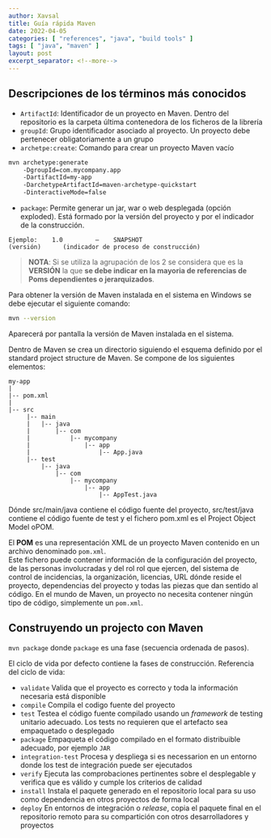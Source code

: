 ```yaml
---
author: Xavsal
title: Guía rápida Maven
date: 2022-04-05
categories: [ "references", "java", "build tools" ]
tags: [ "java", "maven" ]
layout: post
excerpt_separator: <!--more-->
---
```


<!--more-->

## Descripciones de los términos más conocidos

- `ArtifactId`: Identificador de un proyecto en Maven. Dentro del repositorio es la carpeta última contenedora de los ficheros de la librería
- `groupId`: Grupo identificador asociado al proyecto. Un proyecto debe pertenecer obligatoriamente a un grupo
- `archetpe:create`: Comando para crear un proyecto Maven vacío

```sh
mvn archetype:generate 
    -DgroupId=com.mycompany.app 
    -DartifactId=my-app 
    -DarchetypeArtifactId=maven-archetype-quickstart 
    -DinteractiveMode=false
```

- `package`: Permite generar un jar, war o web desplegada (opción exploded). Está formado por la versión del proyecto y por el indicador de la construcción.

```
Ejemplo:    1.0         –    SNAPSHOT
(versión)      (indicador de proceso de construcción)
```

> **NOTA**:
> Si se utiliza la agrupación de los 2 se considera que es la **VERSIÓN** la que **se debe indicar en la mayoria de referencias de Poms dependientes o jerarquizados**.

Para obtener la versión de Maven instalada en el sistema en Windows se debe ejecutar el siguiente comando:

```sh
mvn --version
```

Aparecerá por pantalla la versión de Maven instalada en el sistema.

Dentro de Maven se crea un directorio siguiendo el esquema definido por el standard project structure de Maven. Se compone de los siguientes elementos:

```
my-app
|
|-- pom.xml
|
|-- src
     |-- main
     |   |-- java
     |       |-- com
     |           |-- mycompany
     |               |-- app
     |                   |-- App.java
     |-- test
         |-- java
             |-- com
                 |-- mycompany
                     |-- app
                         |-- AppTest.java
```

Dónde src/main/java contiene el código fuente del proyecto, src/test/java contiene el código fuente de test y el fichero pom.xml es el Project Object Model oPOM.

El **POM** es una representación XML de un proyecto Maven contenido en un archivo denominado `pom.xml`.  
Este fichero puede contener información de la configuración del proyecto, de las personas involucradas y del rol rol que ejercen, del sistema de control de incidencias, la organización, licencias, URL dónde reside el proyecto, dependencias del proyecto y todas las piezas que dan sentido al código. 
En el mundo de Maven, un proyecto no necesita contener ningún tipo de código, simplemente un `pom.xml`.

## Construyendo un projecto con Maven

`mvn package` donde `package` es una fase (secuencia ordenada de pasos).

El ciclo de vida por defecto contiene la fases de construcción. Referencia del ciclo de vida:

- `validate` Valida que el proyecto es correcto y toda la información necesaria está disponible
- `compile` Compila el codigo fuente del proyecto
- `test` Testea el código fuente compilado usando un *framework* de testing unitario adecuado. Los tests no requieren que el artefacto sea empaquetado o desplegado
- `package` Empaqueta el código compilado en el formato distribuible adecuado, por ejemplo `JAR` 
- `integration-test` Procesa y despliega si es necessarion en un entorno donde los test de integración puede ser ejecutados
- `verify` Ejecuta las comprobaciones pertinentes sobre el desplegable y verifica que es válido y cumple los criterios de calidad
- `install` Instala el paquete generado en el repositorio local para su uso como dependencia en otros proyectos de forma local
- `deploy` En entornos de integración o *release*, copia el paquete final en el repositorio remoto para su compartición con otros desarrolladores y proyectos
